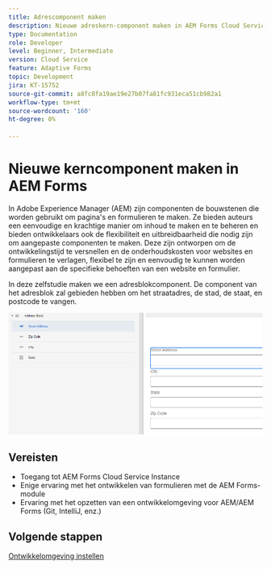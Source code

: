 ```yaml
---
title: Adrescomponent maken
description: Nieuwe adreskern-component maken in AEM Forms Cloud Service
type: Documentation
role: Developer
level: Beginner, Intermediate
version: Cloud Service
feature: Adaptive Forms
topic: Development
jira: KT-15752
source-git-commit: a8fc8fa19ae19e27b07fa81fc931eca51cb982a1
workflow-type: tm+mt
source-wordcount: '160'
ht-degree: 0%

---
```



# Nieuwe kerncomponent maken in AEM Forms

In Adobe Experience Manager (AEM) zijn componenten de bouwstenen die worden gebruikt om pagina&#39;s en formulieren te maken. Ze bieden auteurs een eenvoudige en krachtige manier om inhoud te maken en te beheren en bieden ontwikkelaars ook de flexibiliteit en uitbreidbaarheid die nodig zijn om aangepaste componenten te maken. Deze zijn ontworpen om de ontwikkelingstijd te versnellen en de onderhoudskosten voor websites en formulieren te verlagen, flexibel te zijn en eenvoudig te kunnen worden aangepast aan de specifieke behoeften van een website en formulier.

In deze zelfstudie maken we een adresblokcomponent. De component van het adresblok zal gebieden hebben om het straatadres, de stad, de staat, en postcode te vangen.

![eindadres](assets/final-address-component.png)

## Vereisten

* Toegang tot AEM Forms Cloud Service Instance
* Enige ervaring met het ontwikkelen van formulieren met de AEM Forms-module
* Ervaring met het opzetten van een ontwikkelomgeving voor AEM/AEM Forms (Git, IntelliJ, enz.)

## Volgende stappen

[Ontwikkelomgeving instellen](./set-up.md)
